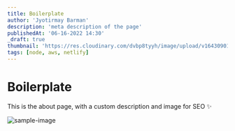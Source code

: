 ```yaml
---
title: Boilerplate
author: 'Jyotirmay Barman'
description: 'meta description of the page'
publishedAt: '06-16-2022 14:30'
_draft: true
thumbnail: 'https://res.cloudinary.com/dvbp8tyyh/image/upload/v1643090114/cld-sample.jpg'
tags: [node, aws, netlify]
---
```



# Boilerplate

This is the about page, with a custom description and image for SEO :sparkles:

![sample-image](https://res.cloudinary.com/dvbp8tyyh/image/upload/v1643090114/cld-sample.jpg)